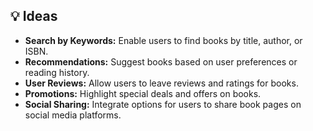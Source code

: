 ## 💡 Ideas

- **Search by Keywords:** Enable users to find books by title, author, or ISBN.
- **Recommendations:** Suggest books based on user preferences or reading history.
- **User Reviews:** Allow users to leave reviews and ratings for books.
- **Promotions:** Highlight special deals and offers on books.
- **Social Sharing:** Integrate options for users to share book pages on social media platforms.
